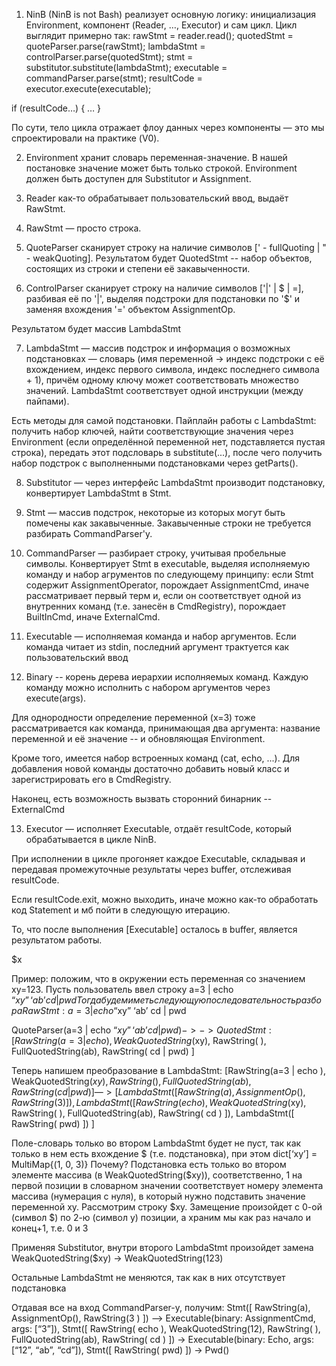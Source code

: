 1. NinB (NinB is not Bash) реализует основную логику: инициализация Environment, компонент (Reader, …, Executor) и сам цикл.
  Цикл выглядит примерно так:
  rawStmt = reader.read();
  quotedStmt = quoteParser.parse(rawStmt);
  lambdaStmt = controlParser.parse(quotedStmt);
  stmt = substitutor.substitute(lambdaStmt);
  executable = commandParser.parse(stmt);
  resultCode = executor.execute(executable);

  if (resultCode…) { … }

 По сути, тело цикла отражает флоу данных через компоненты — это мы спроектировали на практике (V0).


2. Environment хранит словарь переменная-значение. В нашей постановке значение может быть только строкой. Environment должен быть доступен для Substitutor и Assignment.

3. Reader как-то обрабатывает пользовательский ввод, выдаёт RawStmt.

4. RawStmt — просто строка.

5. QuoteParser сканирует строку на наличие символов [' - fullQuoting | " - weakQuoting].
Результатом будет QuotedStmt -- набор объектов, состоящих из строки и степени её закавыченности.

6. ControlParser сканирует строку на наличие символов ['|' | $ | =], разбивая её по '|', выделяя подстроки для подстановки по '$' и заменяя вхождения '=' объектом AssignmentOp.

Результатом будет массив LambdaStmt

7. LambdaStmt  — массив подстрок и информация о возможных подстановках — словарь (имя переменной -> индекс подстроки с её вхождением, индекс первого символа, индекс последнего символа + 1), причём одному ключу может соответствовать множество значений. LambdaStmt соответствует одной инструкции (между пайпами).

Есть методы для самой подстановки. Пайплайн работы с LambdaStmt: получить набор ключей, найти соответствующие значения через Environment (если определённой переменной нет, подставляется пустая строка), передать этот подсловарь в substitute(...), после чего получить набор подстрок с выполненными подстановками через getParts().

8. Substitutor — через интерфейс LambdaStmt производит подстановку, конвертирует LambdaStmt в Stmt.

9. Stmt — массив подстрок, некоторые из которых могут быть помечены как закавыченные. Закавыченные строки не требуется разбирать CommandParser'у.

10. CommandParser — разбирает строку, учитывая пробельные символы. Конвертирует Stmt в executable, выделяя исполняемую команду и набор агрументов по следующему принципу: если Stmt содержит AssignmentOperator, порождает AssignmentCmd, иначе рассматривает первый терм и, если он соответствует одной из внутренних команд (т.е. занесён в CmdRegistry), порождает BuiltInCmd, иначе ExternalCmd.

11. Executable — исполняемая команда и набор аргументов. Если команда читает из stdin, последний аргумент трактуется как пользовательский ввод

12. Binary -- корень дерева иерархии исполняемых команд. Каждую команду можно исполнить с набором аргументов через execute(args).

Для однородности определение переменной (x=3) тоже рассматривается как команда, принимающая два аргумента: название переменной и её значение -- и обновляющая Environment.

Кроме того, имеется набор встроенных команд (cat, echo, ...). Для добавления новой команды достаточно добавить новый класс и зарегистрировать его в CmdRegistry.

Наконец, есть возможность вызвать сторонний бинарник -- ExternalCmd

13. Executor — исполняет Executable, отдаёт resultCode, который обрабатывается в цикле NinB.

При исполнении в цикле прогоняет каждое Executable, складывая и передавая промежуточные результаты через buffer, отслеживая resultCode.

Если resultCode.exit, можно выходить, иначе можно как-то обработать код Statement и мб пойти в следующую итерацию.

То, что после выполнения [Executable] осталось в buffer, является результатом работы.




$x




Пример: положим, что в окружении есть переменная со значением xy=123. Пусть пользователь ввел строку
 a=3 | echo “$xy” ‘ab’ cd | pwd
Тогда будем иметь следующую последовательность разбора
RawStmt: a=3 | echo “$xy” ‘ab’ cd | pwd

QuoteParser(a=3 | echo “$xy” ‘ab’ cd | pwd) ->
-> QuotedStmt: [
RawString(a=3 | echo ),
WeakQuotedString($xy),
RawString( ),
FullQuotedString(ab),
RawString( cd | pwd)
]

Теперь напишем преобразование в LambdaStmt:
[RawString(a=3 | echo ),
WeakQuotedString($xy),
RawString( ),
FullQuotedString(ab),
RawString( cd | pwd)]
—>
[
LambdaStmt([
        RawString(a),
        AssignmentOp(),
        RawString(3 )
]),
LambdaStmt([
        RawString( echo ),
        WeakQuotedString($xy),
        RawString( ),
        FullQuotedString(ab),
        RawString( cd )
]),
LambdaStmt([
        RawString( pwd)
])
]

Поле-словарь только во втором LambdaStmt будет не пуст, так как только в нем есть вхождение $ (т.е. подстановка), при этом
dict[‘xy’] = MultiMap{(1, 0, 3)}
 Почему? Подстановка есть только во втором элементе массива (в WeakQuotedString($xy)), соответственно, 1 на первой позиции в словарном значении соответствует номеру элемента массива (нумерация с нуля), в который нужно подставить значение переменной xy. Рассмотрим строку $xy. Замещение произойдет с 0-ой (символ $) по 2-ю (символ y) позиции, а храним мы как раз начало и конец+1, т.е. 0 и 3

Применяя Substitutor, внутри второго LambdaStmt произойдет замена
WeakQuotedString($xy) -> WeakQuotedString(123)

Остальные LambdaStmt не меняются, так как в них отсутствует подстановка

Отдавая все на вход CommandParser-у, получим:
Stmt([
        RawString(a),
        AssignmentOp(),
        RawString(3 )
]) —> Executable(binary: AssignmentCmd, args: [“3”]),
Stmt([
        RawString( echo ),
        WeakQuotedString(12),
        RawString( ),
        FullQuotedString(ab),
        RawString( cd )
]) -> Executable(binary: Echo, args: [“12”, “ab”, “cd”]),
Stmt([
        RawString( pwd)
]) -> Pwd()
